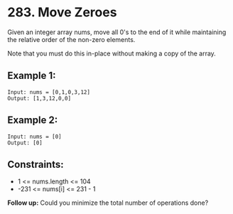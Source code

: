 # 283. Move Zeroes

Given an integer array nums, move all 0's to the end of it while maintaining the relative order of the non-zero elements.

Note that you must do this in-place without making a copy of the array.

## Example 1:
```text
Input: nums = [0,1,0,3,12]
Output: [1,3,12,0,0]
```

## Example 2:
```text
Input: nums = [0]
Output: [0]
```

## Constraints:

- 1 <= nums.length <= 104
- -231 <= nums[i] <= 231 - 1

**Follow up:** Could you minimize the total number of operations done?